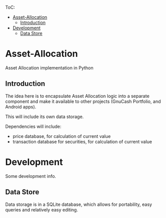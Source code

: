 ToC:
- [Asset-Allocation](#asset-allocation)
    - [Introduction](#introduction)
- [Development](#development)
    - [Data Store](#data-store)

# Asset-Allocation
Asset Allocation implementation in Python

## Introduction 

The idea here is to encapsulate Asset Allocation logic into a separate component and make it available to other projects (GnuCash Portfolio, and Android apps).

This will include its own data storage.

Dependencies will include:
- price database, for calculation of current value
- transaction database for securities, for calculation of current value

# Development

Some development info.

## Data Store

Data storage is in a SQLite database, which allows for portability, easy queries and relatively easy editing.

